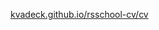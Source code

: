 [kvadeck.github.io/rsschool-cv/cv](https://kvadeck.github.io/rsschool-cv/cv "kvadeck-rsschool-cv/cv page")
